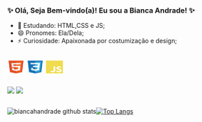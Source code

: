 ### ✨ Olá, Seja Bem-vindo(a)! Eu sou a Bianca Andrade! ✨

- 🌱 Estudando: HTML,CSS e JS;
- 😄 Pronomes: Ela/Dela;
- ⚡ Curiosidade: Apaixonada por costumização e design;

<div style="display: inline_block"><br>
  <img align="center" alt="Bia-HTML" height="30" width="40" src="https://raw.githubusercontent.com/devicons/devicon/master/icons/html5/html5-original.svg">
  <img align="center" alt="Bia-CSS" height="30" width="40" src="https://raw.githubusercontent.com/devicons/devicon/master/icons/css3/css3-original.svg">
  <img align="center" alt="Bia-js" height="30" width="40" src="https://raw.githubusercontent.com/devicons/devicon/master/icons/javascript/javascript-plain.svg">
</div>

##

<div>  
  <a href="https://www.instagram.com/biah.handrade/" target="_blank"><img src="https://img.shields.io/badge/-Instagram-%23E4405F?style=for-the-badge&logo=instagram&logoColor=white" target="_blank"></a>
   <a href="https://www.linkedin.com/in/rafaella-ballerini-45875016a" target="_blank"><img src="https://img.shields.io/badge/-LinkedIn-%230077B5?style=for-the-badge&logo=linkedin&logoColor=white" target="_blank"></a> 
  
##
  
<img align="left" alt="biancahandrade github stats" src="https://github-readme-stats-dun-theta.vercel.app/api?username=biancahandrade&show_icons=true&hide_border=true" />
  
[![Top Langs](https://github-readme-stats.vercel.app/api/top-langs/?username=biancahandrade&layout=compact)](https://github.com/biancahandrade/github-readme-stats)
